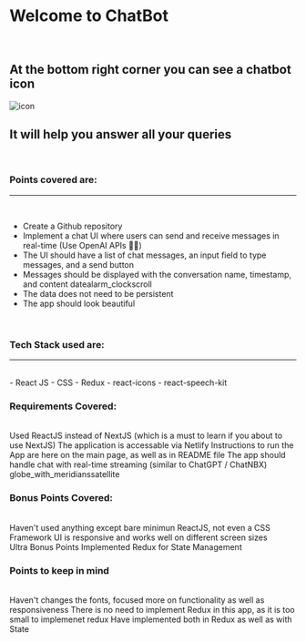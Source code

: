 # Welcome to ChatBot

<br>

## At the bottom right corner you can see a chatbot icon

<img
            src="https://img.icons8.com/stickers/100/null/chatbot.png"
            alt="icon"
          />

## It will help you answer all your queries

<br>

### Points covered are:

---

<br>

- Create a Github repository
- Implement a chat UI where users can send and receive messages in real-time (Use OpenAI APIs 🤖🔐)
- The UI should have a list of chat messages, an input field to type messages, and a send button
- Messages should be displayed with the conversation name, timestamp, and content datealarm_clockscroll
- The data does not need to be persistent
- The app should look beautiful

<br>

### Tech Stack used are:

---

<br>
- React JS
- CSS
- Redux
- react-icons
- react-speech-kit
<br>

### Requirements Covered:

<br>
Used ReactJS instead of NextJS (which is a must to learn if you about to use NextJS)
The application is accessable via Netlify
Instructions to run the App are here on the main page, as well as in README file
The app should handle chat with real-time streaming (similar to ChatGPT / ChatNBX) globe_with_meridianssatellite

<br>

### Bonus Points Covered:

<br>
Haven't used anything except bare minimun ReactJS, not even a CSS Framework
UI is responsive and works well on different screen sizes

<br>
Ultra Bonus Points
Implemented Redux for State Management

<br/>

### Points to keep in mind

<br/>
Haven't changes the fonts, focused more on functionality as well as responsiveness
There is no need to implement Redux in this app, as it is too small to implemenet redux
Have implemented both in Redux as well as with State
